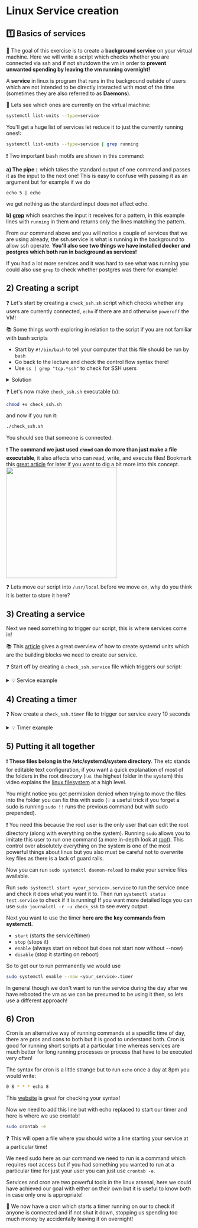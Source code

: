 # Linux Service creation

## 1️⃣ Basics of services

🎯 The goal of this exercise is to create a **background service** on your virtual machine. Here we will write a script which checks whether you are connected via ssh and if not shutdown the vm in order to **prevent unwanted spending by leaving the vm running overnight!**

A **service** in linux is program that runs in the background outside of users which are not intended to be directly interacted with most of the time (sometimes they are also referred to as **Daemons**).

🔎 Lets see which ones are currently on the virtual machine:

```bash
systemctl list-units --type=service
```

You'll get a huge list of services let reduce it to just the currently running ones!:

```bash
systemctl list-units --type=service | grep running
```

❗️ Two important bash motifs are shown in this command:

**a) The pipe `|`** which takes the standard output of one command and passes it as the input to the next one!
This is easy to confuse with passing it as an argument but for example if we do
```
echo 5 | echo
```
we get nothing as the standard input does not affect echo.

**b) [grep](https://www.gnu.org/software/grep/manual/grep.html)** which searches the input it receives for a pattern, in this example lines with `running` in them and returns only the lines matching the pattern.

From our command above and you will notice a couple of services that we are using already, the ssh.service is what is running in the background to allow ssh operate. **You'll also see two things we have installed docker and postgres which both run in background as services!**

If you had a lot more services and it was hard to see what was running you could also use `grep` to check whether postgres was there for example!

## 2) Creating a script

❓ Let's start by creating a `check_ssh.sh` script which checks whether any users are currently connected, `echo` if there are and otherwise `poweroff` the VM!

📚 Some things worth exploring in relation to the script if you are not familiar with bash scripts
- Start by `#!/bin/bash` to tell your computer that this file should be run by `bash`
- Go back to the lecture and check the control flow syntax there!
- Use `ss | grep "tcp.*ssh"` to check for SSH users

<details>
<summary markdown='span'>Solution</summary>

```bash
#!/bin/bash
connections=$(ss | grep "tcp.*ssh" | wc -l)
if [[ $connections > 0 ]]
then
    echo "Hey it looks like someone is connected"
else
    poweroff
fi
```
</details>

❓ Let's now make `check_ssh.sh` executable (`x`):

```bash
chmod +x check_ssh.sh
```
and now if you run it:
```bash
./check_ssh.sh
```

You should see that someone is connected.

❗️ **The command we just used `chmod` can do more than just make a file executable**, it also affects who can read, write, and execute files! Bookmark this [great article](https://www.computerhope.com/unix/uchmod.htm) for later if you want to dig a bit more into this concept.
<img src='https://cdn.thegeekdiary.com/wp-content/uploads/2017/11/Files-permissions-and-ownership-basics-in-Linux.png' width=300>

❓ Lets move our script into `/usr/local` before we move on, why do you think it is better to store it here?

## 3) Creating a service

Next we need something to trigger our script, this is where services come in!

📚 This [article](https://www.digitalocean.com/community/tutorials/understanding-systemd-units-and-unit-files) gives a great overview of how to create systemd units which are the building blocks we need to create our service.

❓ Start off by creating a `check_ssh.service` file which triggers our script:

<details>
    <summary markdown='span'>💡 Service example</summary>

```bash
[Unit]
Description=some description

[Service]
ExecStart=/bin/bash /usr/local/test.sh

[Install]
WantedBy=multi-user.target
```
</details>

## 4) Creating a timer

❓ Now create a `check_ssh.timer` file to trigger our service every 10 seconds

<details>
    <summary markdown='span'>💡 Timer example</summary>

```bash
[Unit]
Description=some description

[Timer]
OnUnitActiveSec=10s
OnBootSec=10s

[Install]
WantedBy=timers.target
```
</details>

## 5) Putting it all together

❗️ **These files belong in the /etc/systemd/system directory**. The etc stands for editable text configuration, if you want a quick explanation of most of the folders in the root directory (i.e. the highest folder in the system) this video explains the [linux filesystem](https://www.youtube.com/watch?v=42iQKuQodW4) at a high level.

You might notice you get permission denied when trying to move the files into the folder you can fix this with sudo (💡 a useful trick if you forget a sudo is running `sudo !!` runs the previous command but with sudo prepended).

❗️ You need this because the root user is the only user that can edit the root directory (along with everything on the system). Running `sudo` allows you to imitate this user to run one command (a more in-depth look at [root](http://www.linfo.org/root.html)). This control over absolutely everything on the system is one of the most powerful things about linux but you also must be careful not to overwrite key files as there is a lack of guard rails.

Now you can run `sudo systemctl daemon-reload` to make your service files available.

Run `sudo systemctl start <your_service>.service` to run the service once and check it does what you want it to. Then run `systemctl status test.service` to check if it is running! If you want more detailed logs you can use `sudo journalctl -r -u check_ssh` to see every output.

Next you want to use the timer **here are the key commands from systemctl.**
- `start` (starts the service/timer)
- `stop` (stops it)
- `enable` (always start on reboot but does not start now without --now)
- `disable` (stop it starting on reboot)

So to get our to run permanently we would use
```bash
sudo systemctl enable --now <your_service>.timer
```

In general though we don't want to run the service during the day after we have rebooted the vm as we can be presumed to be using it then, so lets use a different approach!

## 6) Cron

Cron is an alternative way of running commands at a specific time of day, there are pros and cons to both but it is good to understand both. Cron is good for running short scripts at a particular time whereas services are much better for long running processes or process that have to be executed very often!

The syntax for cron is a little strange but to run `echo` once a day at 8pm you would write:

```bash
0 8 * * * echo 8
```

This [website](https://crontab.guru/#0_8_*_*_*) is great for checking your syntax!

Now we need to add this line but with echo replaced to start our timer and here is where we use crontab!

```bash
sudo crontab -e
```

❓ This will open a file where you should write a line starting your service at a particular time!

We need sudo here as our command we need to run is a command which requires root access but if you had something you wanted to run at a particular time for just your user you can just use `crontab -e`.

Services and cron are two powerful tools in the linux arsenal, here we could have achieved our goal with either on their own but it is useful to know both in case only one is appropriate!

🏁 We now have a cron which starts a timer running on our to check if anyone is connected and if not shut it down, stopping us spending too much money by accidentally leaving it on overnight!
